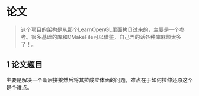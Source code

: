 # 论文
>这个项目的架构是从那个LearnOpenGL里面拷贝过来的，主要是一个参考。很多基础的库和CMakeFile可以借鉴，自己弄的话各种库麻烦太多了！。

## 1 论文题目
主要是解决一个断层拼接然后将其拉成立体面的问题，难点在于如何拉伸还原这个是个难点。
